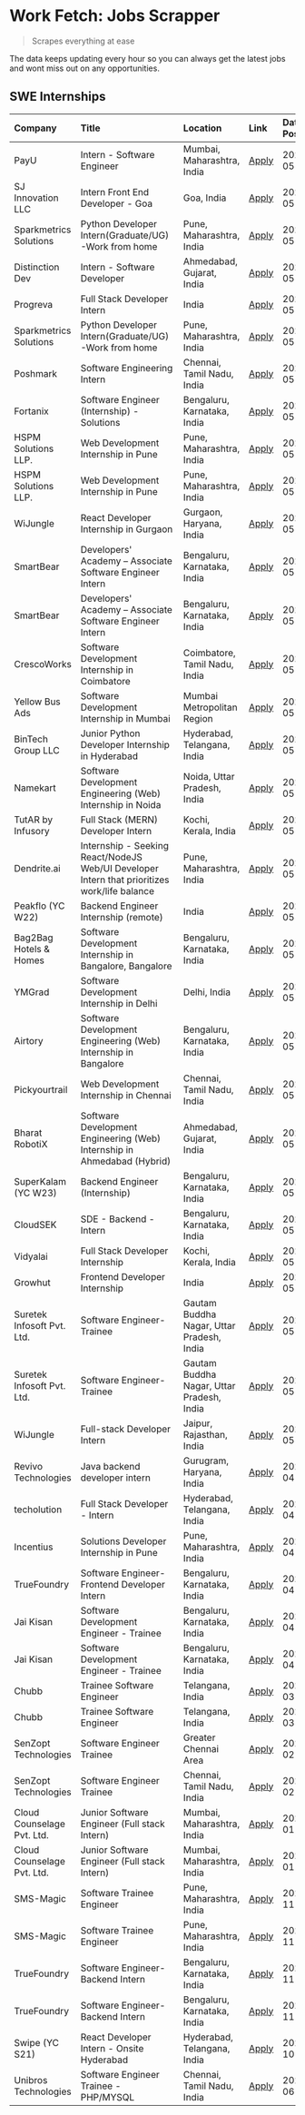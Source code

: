# Work Fetch: Jobs Scrapper
> Scrapes everything at ease

The data keeps updating every hour so you can always get the latest jobs and wont miss out on any opportunities.

## SWE Internships
<!--START_SECTION:workfetch-->
| Company                    | Title                                                                                        | Location                                  | Link                                                                                                                                                                                                                                                                                                        | Date Posted   |
|:---------------------------|:---------------------------------------------------------------------------------------------|:------------------------------------------|:------------------------------------------------------------------------------------------------------------------------------------------------------------------------------------------------------------------------------------------------------------------------------------------------------------|:--------------|
| PayU                       | Intern - Software Engineer                                                                   | Mumbai, Maharashtra, India                | [Apply](https://in.linkedin.com/jobs/view/intern-software-engineer-at-payu-3935457893?position=4&pageNum=0&refId=AJNfytdR6p4E4Acdstj5Wg%3D%3D&trackingId=UAfkfS%2FzuUyfsJddkQxBjA%3D%3D&trk=public_jobs_jserp-result_search-card)                                                                           | 2024-05-25    |
| SJ Innovation LLC          | Intern Front End Developer - Goa                                                             | Goa, India                                | [Apply](https://in.linkedin.com/jobs/view/intern-front-end-developer-goa-at-sj-innovation-llc-3931678611?position=16&pageNum=0&refId=AJNfytdR6p4E4Acdstj5Wg%3D%3D&trackingId=b%2Bk6XwTwom4TLBVzHN6AcA%3D%3D&trk=public_jobs_jserp-result_search-card)                                                       | 2024-05-24    |
| Sparkmetrics Solutions     | Python Developer Intern(Graduate/UG)-Work from home                                          | Pune, Maharashtra, India                  | [Apply](https://in.linkedin.com/jobs/view/python-developer-intern-graduate-ug-work-from-home-at-sparkmetrics-solutions-3931671149?position=28&pageNum=0&refId=AJNfytdR6p4E4Acdstj5Wg%3D%3D&trackingId=XAFo%2BVE2gL6fZNuv%2FpxsLw%3D%3D&trk=public_jobs_jserp-result_search-card)                            | 2024-05-24    |
| Distinction Dev            | Intern - Software Developer                                                                  | Ahmedabad, Gujarat, India                 | [Apply](https://in.linkedin.com/jobs/view/intern-software-developer-at-distinction-dev-3931643600?position=46&pageNum=0&refId=AJNfytdR6p4E4Acdstj5Wg%3D%3D&trackingId=YOaUajyqIOrrBle8%2Bjoi0g%3D%3D&trk=public_jobs_jserp-result_search-card)                                                              | 2024-05-24    |
| Progreva                   | Full Stack Developer Intern                                                                  | India                                     | [Apply](https://in.linkedin.com/jobs/view/full-stack-developer-intern-at-progreva-3931610238?position=56&pageNum=0&refId=AJNfytdR6p4E4Acdstj5Wg%3D%3D&trackingId=Jueu2GAAkXOiS12APf2x3g%3D%3D&trk=public_jobs_jserp-result_search-card)                                                                     | 2024-05-24    |
| Sparkmetrics Solutions     | Python Developer Intern(Graduate/UG)-Work from home                                          | Pune, Maharashtra, India                  | [Apply](https://in.linkedin.com/jobs/view/python-developer-intern-graduate-ug-work-from-home-at-sparkmetrics-solutions-3931671149?position=3&pageNum=2&refId=%2FYOmW8LXa9u7jPZEdM5Gwg%3D%3D&trackingId=RVC%2FohpbgN6ou4vDTfhcqg%3D%3D&trk=public_jobs_jserp-result_search-card)                             | 2024-05-24    |
| Poshmark                   | Software Engineering Intern                                                                  | Chennai, Tamil Nadu, India                | [Apply](https://in.linkedin.com/jobs/view/software-engineering-intern-at-poshmark-3846946793?position=36&pageNum=0&refId=AJNfytdR6p4E4Acdstj5Wg%3D%3D&trackingId=o4MZLuKu%2BpFxZn49S71GiQ%3D%3D&trk=public_jobs_jserp-result_search-card)                                                                   | 2024-05-22    |
| Fortanix                   | Software Engineer (Internship) - Solutions                                                   | Bengaluru, Karnataka, India               | [Apply](https://in.linkedin.com/jobs/view/software-engineer-internship-solutions-at-fortanix-3930115670?position=12&pageNum=0&refId=AJNfytdR6p4E4Acdstj5Wg%3D%3D&trackingId=uevg%2Bru1VSsDsRiWyi%2BGLw%3D%3D&trk=public_jobs_jserp-result_search-card)                                                      | 2024-05-20    |
| HSPM Solutions LLP.        | Web Development Internship in Pune                                                           | Pune, Maharashtra, India                  | [Apply](https://in.linkedin.com/jobs/view/web-development-internship-in-pune-at-hspm-solutions-llp-3931019642?position=33&pageNum=0&refId=AJNfytdR6p4E4Acdstj5Wg%3D%3D&trackingId=w0V3xHdPA04leMEX9tx%2BhA%3D%3D&trk=public_jobs_jserp-result_search-card)                                                  | 2024-05-20    |
| HSPM Solutions LLP.        | Web Development Internship in Pune                                                           | Pune, Maharashtra, India                  | [Apply](https://in.linkedin.com/jobs/view/web-development-internship-in-pune-at-hspm-solutions-llp-3931019642?position=8&pageNum=2&refId=%2FYOmW8LXa9u7jPZEdM5Gwg%3D%3D&trackingId=M0OF7Ct2Vh87gIVANUD1cA%3D%3D&trk=public_jobs_jserp-result_search-card)                                                   | 2024-05-20    |
| WiJungle                   | React Developer Internship in Gurgaon                                                        | Gurgaon, Haryana, India                   | [Apply](https://in.linkedin.com/jobs/view/react-developer-internship-in-gurgaon-at-wijungle-3929891316?position=38&pageNum=0&refId=AJNfytdR6p4E4Acdstj5Wg%3D%3D&trackingId=QPEz2KQS99vnsZy26hhh0w%3D%3D&trk=public_jobs_jserp-result_search-card)                                                           | 2024-05-18    |
| SmartBear                  | Developers' Academy – Associate Software Engineer Intern                                     | Bengaluru, Karnataka, India               | [Apply](https://in.linkedin.com/jobs/view/developers-academy-%E2%80%93-associate-software-engineer-intern-at-smartbear-3929197465?position=59&pageNum=0&refId=AJNfytdR6p4E4Acdstj5Wg%3D%3D&trackingId=L5hD54WAPJP90QktvpOCJA%3D%3D&trk=public_jobs_jserp-result_search-card)                                | 2024-05-17    |
| SmartBear                  | Developers' Academy – Associate Software Engineer Intern                                     | Bengaluru, Karnataka, India               | [Apply](https://in.linkedin.com/jobs/view/developers-academy-%E2%80%93-associate-software-engineer-intern-at-smartbear-3929198478?position=60&pageNum=0&refId=AJNfytdR6p4E4Acdstj5Wg%3D%3D&trackingId=TPtUH7ZFyfcEEhTAN4NbLQ%3D%3D&trk=public_jobs_jserp-result_search-card)                                | 2024-05-17    |
| CrescoWorks                | Software Development Internship in Coimbatore                                                | Coimbatore, Tamil Nadu, India             | [Apply](https://in.linkedin.com/jobs/view/software-development-internship-in-coimbatore-at-crescoworks-3928264279?position=10&pageNum=0&refId=AJNfytdR6p4E4Acdstj5Wg%3D%3D&trackingId=um%2Fvlb5b7Iszk1R5rTGVNA%3D%3D&trk=public_jobs_jserp-result_search-card)                                              | 2024-05-16    |
| Yellow Bus Ads             | Software Development Internship in Mumbai                                                    | Mumbai Metropolitan Region                | [Apply](https://in.linkedin.com/jobs/view/software-development-internship-in-mumbai-at-yellow-bus-ads-3928262363?position=13&pageNum=0&refId=AJNfytdR6p4E4Acdstj5Wg%3D%3D&trackingId=dP9nVjcw%2FWl0Pf7w0arpPA%3D%3D&trk=public_jobs_jserp-result_search-card)                                               | 2024-05-16    |
| BinTech Group LLC          | Junior Python Developer Internship in Hyderabad                                              | Hyderabad, Telangana, India               | [Apply](https://in.linkedin.com/jobs/view/junior-python-developer-internship-in-hyderabad-at-bintech-group-llc-3928263481?position=22&pageNum=0&refId=AJNfytdR6p4E4Acdstj5Wg%3D%3D&trackingId=nBffGiCRpXGJnLwvVQCwzw%3D%3D&trk=public_jobs_jserp-result_search-card)                                        | 2024-05-16    |
| Namekart                   | Software Development Engineering (Web) Internship in Noida                                   | Noida, Uttar Pradesh, India               | [Apply](https://in.linkedin.com/jobs/view/software-development-engineering-web-internship-in-noida-at-namekart-3927112610?position=3&pageNum=0&refId=AJNfytdR6p4E4Acdstj5Wg%3D%3D&trackingId=Dfd%2BW2xjM%2Fz%2FRXPNna1fYA%3D%3D&trk=public_jobs_jserp-result_search-card)                                   | 2024-05-15    |
| TutAR by Infusory          | Full Stack (MERN) Developer Intern                                                           | Kochi, Kerala, India                      | [Apply](https://in.linkedin.com/jobs/view/full-stack-mern-developer-intern-at-tutar-by-infusory-3926190396?position=41&pageNum=0&refId=AJNfytdR6p4E4Acdstj5Wg%3D%3D&trackingId=B19eRArB9xDIwq7y8jiAnQ%3D%3D&trk=public_jobs_jserp-result_search-card)                                                       | 2024-05-15    |
| Dendrite.ai                | Internship - Seeking React/NodeJS Web/UI Developer Intern that prioritizes work/life balance | Pune, Maharashtra, India                  | [Apply](https://in.linkedin.com/jobs/view/internship-seeking-react-nodejs-web-ui-developer-intern-that-prioritizes-work-life-balance-at-dendrite-ai-3926195555?position=51&pageNum=0&refId=AJNfytdR6p4E4Acdstj5Wg%3D%3D&trackingId=Lft5EGfww%2Fi1c0xtxW0aPQ%3D%3D&trk=public_jobs_jserp-result_search-card) | 2024-05-15    |
| Peakflo (YC W22)           | Backend Engineer Internship (remote)                                                         | India                                     | [Apply](https://in.linkedin.com/jobs/view/backend-engineer-internship-remote-at-peakflo-yc-w22-3925243704?position=6&pageNum=0&refId=AJNfytdR6p4E4Acdstj5Wg%3D%3D&trackingId=FgtXfL0wQBdql2Dknbo%2BBQ%3D%3D&trk=public_jobs_jserp-result_search-card)                                                       | 2024-05-14    |
| Bag2Bag Hotels & Homes     | Software Development Internship in Bangalore, Bangalore                                      | Bengaluru, Karnataka, India               | [Apply](https://in.linkedin.com/jobs/view/software-development-internship-in-bangalore-bangalore-at-bag2bag-hotels-homes-3925888541?position=7&pageNum=0&refId=AJNfytdR6p4E4Acdstj5Wg%3D%3D&trackingId=YJbpeBlbPo2vwHlcDqyT%2Fg%3D%3D&trk=public_jobs_jserp-result_search-card)                             | 2024-05-14    |
| YMGrad                     | Software Development Internship in Delhi                                                     | Delhi, India                              | [Apply](https://in.linkedin.com/jobs/view/software-development-internship-in-delhi-at-ymgrad-3925891007?position=25&pageNum=0&refId=AJNfytdR6p4E4Acdstj5Wg%3D%3D&trackingId=YVHAQRGICp0Is6R%2F1SuBcA%3D%3D&trk=public_jobs_jserp-result_search-card)                                                        | 2024-05-14    |
| Airtory                    | Software Development Engineering (Web) Internship in Bangalore                               | Bengaluru, Karnataka, India               | [Apply](https://in.linkedin.com/jobs/view/software-development-engineering-web-internship-in-bangalore-at-airtory-3925101275?position=2&pageNum=0&refId=AJNfytdR6p4E4Acdstj5Wg%3D%3D&trackingId=Kx9Bb%2FOafK8su4ewaOa%2FYw%3D%3D&trk=public_jobs_jserp-result_search-card)                                  | 2024-05-13    |
| Pickyourtrail              | Web Development Internship in Chennai                                                        | Chennai, Tamil Nadu, India                | [Apply](https://in.linkedin.com/jobs/view/web-development-internship-in-chennai-at-pickyourtrail-3924894949?position=8&pageNum=0&refId=AJNfytdR6p4E4Acdstj5Wg%3D%3D&trackingId=UkPpesK0jxUNzal4cULlAg%3D%3D&trk=public_jobs_jserp-result_search-card)                                                       | 2024-05-13    |
| Bharat RobotiX             | Software Development Engineering (Web) Internship in Ahmedabad (Hybrid)                      | Ahmedabad, Gujarat, India                 | [Apply](https://in.linkedin.com/jobs/view/software-development-engineering-web-internship-in-ahmedabad-hybrid-at-bharat-robotix-3924897657?position=23&pageNum=0&refId=AJNfytdR6p4E4Acdstj5Wg%3D%3D&trackingId=w0oHBRqq%2FaW3fOtsVNTbdw%3D%3D&trk=public_jobs_jserp-result_search-card)                     | 2024-05-13    |
| SuperKalam (YC W23)        | Backend Engineer (Internship)                                                                | Bengaluru, Karnataka, India               | [Apply](https://in.linkedin.com/jobs/view/backend-engineer-internship-at-superkalam-yc-w23-3922671591?position=17&pageNum=0&refId=AJNfytdR6p4E4Acdstj5Wg%3D%3D&trackingId=bwlIwRUFdgJrzoUZjAOJ8w%3D%3D&trk=public_jobs_jserp-result_search-card)                                                            | 2024-05-11    |
| CloudSEK                   | SDE - Backend - Intern                                                                       | Bengaluru, Karnataka, India               | [Apply](https://in.linkedin.com/jobs/view/sde-backend-intern-at-cloudsek-3920377259?position=14&pageNum=0&refId=AJNfytdR6p4E4Acdstj5Wg%3D%3D&trackingId=AI1fQQydM%2F35vQGNQdO2LQ%3D%3D&trk=public_jobs_jserp-result_search-card)                                                                            | 2024-05-09    |
| Vidyalai                   | Full Stack Developer Internship                                                              | Kochi, Kerala, India                      | [Apply](https://in.linkedin.com/jobs/view/full-stack-developer-internship-at-vidyalai-3917285346?position=52&pageNum=0&refId=AJNfytdR6p4E4Acdstj5Wg%3D%3D&trackingId=5Uv5xmBrxNxxVOkd5GncLQ%3D%3D&trk=public_jobs_jserp-result_search-card)                                                                 | 2024-05-08    |
| Growhut                    | Frontend Developer Internship                                                                | India                                     | [Apply](https://in.linkedin.com/jobs/view/frontend-developer-internship-at-growhut-3916739895?position=19&pageNum=0&refId=AJNfytdR6p4E4Acdstj5Wg%3D%3D&trackingId=DCWp1lz0o1U4xKUpaaTHJA%3D%3D&trk=public_jobs_jserp-result_search-card)                                                                    | 2024-05-07    |
| Suretek Infosoft Pvt. Ltd. | Software Engineer-Trainee                                                                    | Gautam Buddha Nagar, Uttar Pradesh, India | [Apply](https://in.linkedin.com/jobs/view/software-engineer-trainee-at-suretek-infosoft-pvt-ltd-3916999948?position=29&pageNum=0&refId=AJNfytdR6p4E4Acdstj5Wg%3D%3D&trackingId=EuHODR9fZrRf%2BwDC33DiKA%3D%3D&trk=public_jobs_jserp-result_search-card)                                                     | 2024-05-04    |
| Suretek Infosoft Pvt. Ltd. | Software Engineer-Trainee                                                                    | Gautam Buddha Nagar, Uttar Pradesh, India | [Apply](https://in.linkedin.com/jobs/view/software-engineer-trainee-at-suretek-infosoft-pvt-ltd-3916999948?position=4&pageNum=2&refId=%2FYOmW8LXa9u7jPZEdM5Gwg%3D%3D&trackingId=TGLbdUo581yhUsR25qAInw%3D%3D&trk=public_jobs_jserp-result_search-card)                                                      | 2024-05-04    |
| WiJungle                   | Full-stack Developer Intern                                                                  | Jaipur, Rajasthan, India                  | [Apply](https://in.linkedin.com/jobs/view/full-stack-developer-intern-at-wijungle-3912864543?position=55&pageNum=0&refId=AJNfytdR6p4E4Acdstj5Wg%3D%3D&trackingId=927OrKwtOW%2BG9Y9uPN8Mvg%3D%3D&trk=public_jobs_jserp-result_search-card)                                                                   | 2024-05-01    |
| Revivo Technologies        | Java backend developer intern                                                                | Gurugram, Haryana, India                  | [Apply](https://in.linkedin.com/jobs/view/java-backend-developer-intern-at-revivo-technologies-3906034446?position=42&pageNum=0&refId=AJNfytdR6p4E4Acdstj5Wg%3D%3D&trackingId=oZeYkamaxl9RHZ0%2BwZbxMQ%3D%3D&trk=public_jobs_jserp-result_search-card)                                                      | 2024-04-19    |
| techolution                | Full Stack Developer - Intern                                                                | Hyderabad, Telangana, India               | [Apply](https://in.linkedin.com/jobs/view/full-stack-developer-intern-at-techolution-3904814977?position=44&pageNum=0&refId=AJNfytdR6p4E4Acdstj5Wg%3D%3D&trackingId=lQgN6X4ckHyJDeJNqAw6XA%3D%3D&trk=public_jobs_jserp-result_search-card)                                                                  | 2024-04-18    |
| Incentius                  | Solutions Developer Internship in Pune                                                       | Pune, Maharashtra, India                  | [Apply](https://in.linkedin.com/jobs/view/solutions-developer-internship-in-pune-at-incentius-3904329499?position=24&pageNum=0&refId=AJNfytdR6p4E4Acdstj5Wg%3D%3D&trackingId=TLgXu0W%2FKsFAu6nU4eR3nQ%3D%3D&trk=public_jobs_jserp-result_search-card)                                                       | 2024-04-17    |
| TrueFoundry                | Software Engineer- Frontend Developer Intern                                                 | Bengaluru, Karnataka, India               | [Apply](https://in.linkedin.com/jobs/view/software-engineer-frontend-developer-intern-at-truefoundry-3887320206?position=21&pageNum=0&refId=AJNfytdR6p4E4Acdstj5Wg%3D%3D&trackingId=WkVrSe%2B5DWg0bWQtrr1Rlg%3D%3D&trk=public_jobs_jserp-result_search-card)                                                | 2024-04-05    |
| Jai Kisan                  | Software Development Engineer - Trainee                                                      | Bengaluru, Karnataka, India               | [Apply](https://in.linkedin.com/jobs/view/software-development-engineer-trainee-at-jai-kisan-3913911193?position=26&pageNum=0&refId=AJNfytdR6p4E4Acdstj5Wg%3D%3D&trackingId=LzFLGU6FkJv%2F10PKixlAwA%3D%3D&trk=public_jobs_jserp-result_search-card)                                                        | 2024-04-04    |
| Jai Kisan                  | Software Development Engineer - Trainee                                                      | Bengaluru, Karnataka, India               | [Apply](https://in.linkedin.com/jobs/view/software-development-engineer-trainee-at-jai-kisan-3913911193?position=1&pageNum=2&refId=%2FYOmW8LXa9u7jPZEdM5Gwg%3D%3D&trackingId=sW60EO7B5cTwRL6VY46MYg%3D%3D&trk=public_jobs_jserp-result_search-card)                                                         | 2024-04-04    |
| Chubb                      | Trainee Software Engineer                                                                    | Telangana, India                          | [Apply](https://in.linkedin.com/jobs/view/trainee-software-engineer-at-chubb-3909641440?position=27&pageNum=0&refId=AJNfytdR6p4E4Acdstj5Wg%3D%3D&trackingId=CfX1eF9UXTiF%2FPZNtYLONQ%3D%3D&trk=public_jobs_jserp-result_search-card)                                                                        | 2024-03-30    |
| Chubb                      | Trainee Software Engineer                                                                    | Telangana, India                          | [Apply](https://in.linkedin.com/jobs/view/trainee-software-engineer-at-chubb-3909641440?position=2&pageNum=2&refId=%2FYOmW8LXa9u7jPZEdM5Gwg%3D%3D&trackingId=sUHLQhcvKZkNmoZVsmxCxA%3D%3D&trk=public_jobs_jserp-result_search-card)                                                                         | 2024-03-30    |
| SenZopt Technologies       | Software Engineer Trainee                                                                    | Greater Chennai Area                      | [Apply](https://in.linkedin.com/jobs/view/software-engineer-trainee-at-senzopt-technologies-3827688781?position=37&pageNum=0&refId=AJNfytdR6p4E4Acdstj5Wg%3D%3D&trackingId=7vYjgqdpMu1sXOG0moqgQw%3D%3D&trk=public_jobs_jserp-result_search-card)                                                           | 2024-02-12    |
| SenZopt Technologies       | Software Engineer Trainee                                                                    | Chennai, Tamil Nadu, India                | [Apply](https://in.linkedin.com/jobs/view/software-engineer-trainee-at-senzopt-technologies-3827686880?position=58&pageNum=0&refId=AJNfytdR6p4E4Acdstj5Wg%3D%3D&trackingId=YB8EcwxkZHnya8bD%2BbHJcA%3D%3D&trk=public_jobs_jserp-result_search-card)                                                         | 2024-02-12    |
| Cloud Counselage Pvt. Ltd. | Junior Software Engineer (Full stack Intern)                                                 | Mumbai, Maharashtra, India                | [Apply](https://in.linkedin.com/jobs/view/junior-software-engineer-full-stack-intern-at-cloud-counselage-pvt-ltd-3803132814?position=32&pageNum=0&refId=AJNfytdR6p4E4Acdstj5Wg%3D%3D&trackingId=vyNqNPBiQHOMfk%2BKTL6SnQ%3D%3D&trk=public_jobs_jserp-result_search-card)                                    | 2024-01-11    |
| Cloud Counselage Pvt. Ltd. | Junior Software Engineer (Full stack Intern)                                                 | Mumbai, Maharashtra, India                | [Apply](https://in.linkedin.com/jobs/view/junior-software-engineer-full-stack-intern-at-cloud-counselage-pvt-ltd-3803132814?position=7&pageNum=2&refId=%2FYOmW8LXa9u7jPZEdM5Gwg%3D%3D&trackingId=AM%2F%2BeKwlyoSdPocrCOldmg%3D%3D&trk=public_jobs_jserp-result_search-card)                                 | 2024-01-11    |
| SMS-Magic                  | Software Trainee Engineer                                                                    | Pune, Maharashtra, India                  | [Apply](https://in.linkedin.com/jobs/view/software-trainee-engineer-at-sms-magic-3761409781?position=34&pageNum=0&refId=AJNfytdR6p4E4Acdstj5Wg%3D%3D&trackingId=dWRxkhfh1xBRease%2FpQi5Q%3D%3D&trk=public_jobs_jserp-result_search-card)                                                                    | 2023-11-16    |
| SMS-Magic                  | Software Trainee Engineer                                                                    | Pune, Maharashtra, India                  | [Apply](https://in.linkedin.com/jobs/view/software-trainee-engineer-at-sms-magic-3761409781?position=9&pageNum=2&refId=%2FYOmW8LXa9u7jPZEdM5Gwg%3D%3D&trackingId=EA2x%2BTyMedQgibQqtdw0sA%3D%3D&trk=public_jobs_jserp-result_search-card)                                                                   | 2023-11-16    |
| TrueFoundry                | Software Engineer-Backend Intern                                                             | Bengaluru, Karnataka, India               | [Apply](https://in.linkedin.com/jobs/view/software-engineer-backend-intern-at-truefoundry-3779508170?position=35&pageNum=0&refId=AJNfytdR6p4E4Acdstj5Wg%3D%3D&trackingId=NtrYUC44sohr8vNUS3DB1g%3D%3D&trk=public_jobs_jserp-result_search-card)                                                             | 2023-11-10    |
| TrueFoundry                | Software Engineer-Backend Intern                                                             | Bengaluru, Karnataka, India               | [Apply](https://in.linkedin.com/jobs/view/software-engineer-backend-intern-at-truefoundry-3779508170?position=10&pageNum=2&refId=%2FYOmW8LXa9u7jPZEdM5Gwg%3D%3D&trackingId=WUPX8e%2Bz8fYP9%2BFMPQ8ZXQ%3D%3D&trk=public_jobs_jserp-result_search-card)                                                       | 2023-11-10    |
| Swipe (YC S21)             | React Developer Intern - Onsite Hyderabad                                                    | Hyderabad, Telangana, India               | [Apply](https://in.linkedin.com/jobs/view/react-developer-intern-onsite-hyderabad-at-swipe-yc-s21-3737600089?position=47&pageNum=0&refId=AJNfytdR6p4E4Acdstj5Wg%3D%3D&trackingId=wT3ehu%2FiPk9P6oRU5Ptqhw%3D%3D&trk=public_jobs_jserp-result_search-card)                                                   | 2023-10-13    |
| Unibros Technologies       | Software Engineer Trainee - PHP/MYSQL                                                        | Chennai, Tamil Nadu, India                | [Apply](https://in.linkedin.com/jobs/view/software-engineer-trainee-php-mysql-at-unibros-technologies-3656599241?position=43&pageNum=0&refId=AJNfytdR6p4E4Acdstj5Wg%3D%3D&trackingId=HQJL5DpBXDkqAESwRbCUZA%3D%3D&trk=public_jobs_jserp-result_search-card)                                                 | 2023-06-12    |
<!--END_SECTION:workfetch-->
